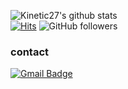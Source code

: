 
 ![Kinetic27's github stats](https://github-readme-stats.vercel.app/api?username=sohyeon98720&show_icons=true&hide=prs) <br>
[![Hits](https://hits.seeyoufarm.com/api/count/incr/badge.svg?url=https%3A%2F%2Fgithub.com%2Fsohyeon98720&count_bg=%232D81CA&title_bg=%23555555&icon=&icon_color=%23E7E7E7&title=hits&edge_flat=false)](https://hits.seeyoufarm.com)
![GitHub followers](https://img.shields.io/github/followers/sohyeon98720?style=flat)

### contact <!-- / follow / portfolio-->
<!--`still working on it :)`-->

 [![Gmail Badge](https://img.shields.io/badge/contact-Gmail-d14836?style=social&link=mailto:rlathgus9872@gmail.com)](mailto:rlathgus9872@gmail.com)
 <!--
 [![GitHub Badge](https://img.shields.io/badge/Follow-GitHub%20Blog-blue?style=social)](https://sohyeon98720.github.io)
 [![GitHub Badge](https://img.shields.io/badge/My-Portfolio-blue?style=social)](https://sohyeon98720.github.io/portfolio)-->
